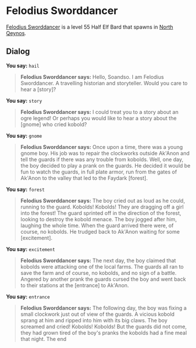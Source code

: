 # Felodius Sworddancer



[Felodius Sworddancer](/npc/2060) is a level 55 Half Elf Bard that spawns in [North Qeynos](/zone/2).



## Dialog

**You say:** `hail`



>**Felodius Sworddancer says:** Hello, Soandso. I am Felodius Sworddancer.  A travelling historian and storyteller.  Would you care to hear a [story]?

**You say:** `story`



>**Felodius Sworddancer says:** I could treat you to a story about an ogre legend!  Or perhaps you would like to hear a story about the [gnome] who cried kobold?

**You say:** `gnome`



>**Felodius Sworddancer says:** Once upon a time, there was a young gnome boy.   His job was to repair the clockworks outside Ak'Anon and tell the guards if there was any trouble from kobolds.  Well, one day, the boy decided to play a prank on the guards.  He decided it would be fun to watch the guards, in full plate armor, run from the gates of Ak'Anon to the valley that led to the Faydark [forest].

**You say:** `forest`



>**Felodius Sworddancer says:** The boy cried out as loud as he could, running to the guard.  Kobolds!  Kobolds!  They are dragging off a girl into the forest!  The guard sprinted off in the direction of the forest, looking to destroy the kobold menace.  The boy jogged after him, laughing the whole time.  When the guard arrived there were, of course, no kobolds.  He trudged back to Ak'Anon waiting for some [excitement].

**You say:** `excitement`



>**Felodius Sworddancer says:** The next day, the boy claimed that kobolds were attacking one of the local farms.  The guards all ran to save the farm and of course, no kobolds, and no sign of a battle.  Angered by another prank the guards cursed the boy and went back to their stations at the [entrance] to Ak'Anon.

**You say:** `entrance`



>**Felodius Sworddancer says:** The following day, the boy was fixing a small clockwork just out of view of the guards.  A vicious kobold sprang at him and ripped into him with its big claws.  The boy screamed and cried!  Kobolds!  Kobolds!  But the guards did not come, they had grown tired of the boy's pranks the kobolds had a fine meal that night.  The
end
